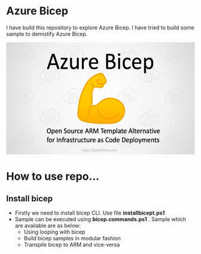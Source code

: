 # Azure Bicep
I have build this repository to explore Azure Bicep. I have tried to build some sample to demistify Azure Bicep.

<img src="https://github.com/khanasif1/azure-bicep/blob/main/image/bicep.jpg" alt="bicep" height="300">

# How to use repo...

## Install bicep

- Firstly we need to install bicep CLI. Use file **installbicept.ps1**
- Sample can be executed using  **bicep.commands.ps1** . Sample which are available are as below:
  - Using looping with bicep
  - Build bicep samples in modular fashion
  - Transpile bicep to ARM and vice-versa